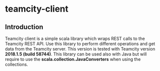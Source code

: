 # teamcity-client

## Introduction
Teamcity client is a simple scala library which wraps REST calls to the Teamcity REST API. Use this library to perform different operations and get data from the Teamcity server. This version is tested with Teamcity version **2018.1.5 (build 58744)**. This library can be used also with Java but will require to use the **scala.collection.JavaConverters** when using the collections.

